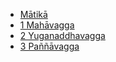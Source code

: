 * [Mātikā](26Ps/Matika.md)
* [1 Mahāvagga](26Ps/1.md)
* [2 Yuganaddhavagga](26Ps/2.md)
* [3 Paññāvagga](26Ps/3.md)

